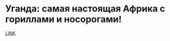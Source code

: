 # Уганда: самая настоящая Африка с гориллами и носорогами!



[LINK](https://varlamov.ru/4213321.html)